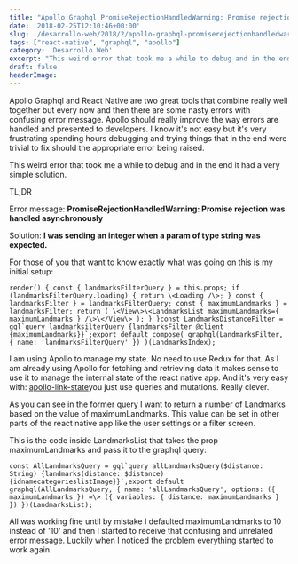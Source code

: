 ```yaml
---
title: "Apollo Graphql PromiseRejectionHandledWarning: Promise rejection was handled asynchronously"
date: '2018-02-25T12:10:46+00:00'
slug: '/desarrollo-web/2018/2/apollo-graphql-promiserejectionhandledwarning-promise-rejection-was-handled-asynchronously'
tags: ["react-native", "graphql", "apollo"]
category: 'Desarrollo Web'
excerpt: "This weird error that took me a while to debug and in the end it had a very simple solution.TL;DRError message: PromiseRejectionHandledWarning: Promise rejection was handled asynchronouslySolution: I was sending an integer when a param of type string was expected."
draft: false
headerImage: 
---
```

Apollo Graphql and React Native are two great tools that combine really well together but every now and then there are some nasty errors with confusing error message. Apollo should really improve the way errors are handled and presented to developers. I know it's not easy but it's very frustrating spending hours debugging and trying things that in the end were trivial to fix should the appropriate error being raised.

This weird error that took me a while to debug and in the end it had a very simple solution.

TL;DR

Error message: **PromiseRejectionHandledWarning: Promise rejection was handled asynchronously**

Solution: **I was sending an integer when a param of type string was expected.**

For those of you that want to know exactly what was going on this is my initial setup:

    render() { const { landmarksFilterQuery } = this.props; if (landmarksFilterQuery.loading) { return \<Loading /\>; } const { landmarksFilter } = landmarksFilterQuery; const { maximumLandmarks } = landmarksFilter; return ( \<View\>\<LandmarksList maximumLandmarks={ maximumLandmarks } /\>\</View\> ); } }const LandmarksDistanceFilter = gql`query landmarksilterQuery {landmarksFilter @client {maximumLandmarks}}`;export default compose( graphql(LandmarksFilter, { name: 'landmarksFilterQuery' }) )(LandmarksIndex);

I am using Apollo to manage my state. No need to use Redux for that. As I am already using Apollo for fetching and retrieving data it makes sense to use it to manage the internal state of the react native app. And it's very easy with: [apollo-link-state](https://www.apollographql.com/docs/link/links/state.html)you just use queries and mutations. Really clever.

As you can see in the former query I want to return a number of Landmarks based on the value of maximumLandmarks. This value can be set in other parts of the react native app like the user settings or a filter screen.

This is the code inside LandmarksList that takes the prop maximumLandmarks and pass it to the graphql query:

    const AllLandmarksQuery = gql`query allLandmarksQuery($distance: String) {landmarks(distance: $distance) {idnamecategorieslistImage}}`;export default graphql(AllLandmarksQuery, { name: 'allLandmarksQuery', options: ({ maximumLandmarks }) =\> ({ variables: { distance: maximumLandmarks } }) })(LandmarksList);

All was working fine until by mistake I defaulted maximumLandmarks to 10 instead of '10' and then I started to receive that confusing and unrelated error message. Luckily when I noticed the problem everything started to work again.

